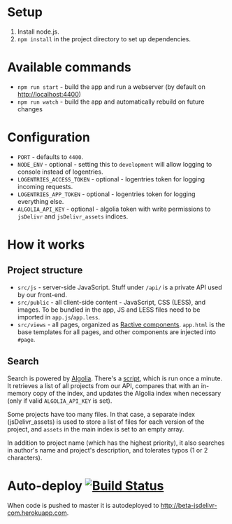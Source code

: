 # Setup

1. Install node.js.
2. `npm install` in the project directory to set up dependencies.

# Available commands

 - `npm run start` - build the app and run a webserver (by default on [http://localhost:4400](http://localhost:4400))
 - `npm run watch` - build the app and automatically rebuild on future changes

# Configuration

 - `PORT` - defaults to `4400`.
 - `NODE_ENV` - optional - setting this to `development` will allow logging to console instead of logentries.
 - `LOGENTRIES_ACCESS_TOKEN` - optional - logentries token for logging incoming requests.
 - `LOGENTRIES_APP_TOKEN` - optional - logentries token for logging everything else.
 - `ALGOLIA_API_KEY` - optional - algolia token with write permissions to `jsDelivr` and `jsDelivr_assets` indices.

# How it works

## Project structure

 - `src/js` - server-side JavaScript. Stuff under `/api/` is a private API used by our front-end.
 - `src/public` - all client-side content - JavaScript, CSS (LESS), and images. To be bundled in the app, JS and LESS files need to be imported in `app.js`/`app.less`. 
 - `src/views` - all pages, organized as [Ractive components](http://docs.ractivejs.org/latest/components). `app.html` is the base templates for all pages, and other components are injected into `#page`.

## Search

Search is powered by [Algolia](https://www.algolia.com/). There's a [script](https://github.com/jsdelivr/www.jsdelivr.com/commit/8742343dc49b10201f4c5d864da221607d480a83#diff-902324592c72fe4414b0ff192977e0e3), which is run once a minute. It retrieves a list of all projects from our API, compares that with an in-memory copy of the index, and updates the Algolia index when necessary (only if valid `ALGOLIA_API_KEY` is set).

Some projects have too many files. In that case, a separate index (jsDelivr_assets) is used to store a list of files for each version of the project, and `assets` in the main index is set to an empty array.

In addition to project name (which has the highest priority), it also searches in author's name and project's description, and tolerates typos (1 or 2 characters).

# Auto-deploy [![Build Status](https://travis-ci.org/jsdelivr/www.jsdelivr.com.svg?branch=master)](https://travis-ci.org/jsdelivr/www.jsdelivr.com)
When code is pushed to master it is autodeployed to http://beta-jsdelivr-com.herokuapp.com.


